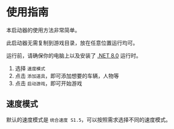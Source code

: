 # 使用指南

本启动器的使用方法非常简单。

此启动器无需复制到游戏目录，放在任意位置运行均可。

运行前，请确保你的电脑上以及安装了 [.NET 8.0](https://dotnet.microsoft.com/download/dotnet/8.0) 运行时。

1. 选择 `速度模式`
2. 点击 `添加道具`，即可添加想要的车辆，人物等
3. 点击 `启动游戏`，即可开始游戏

## 速度模式

默认的速度模式是 `统合速度 S1.5`，可以按照需求选择不同的速度模式。
